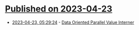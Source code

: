 # [Published on 2023-04-23](index.md)

* [2023-04-23, 05:29:24](https://lobste.rs/s/z2psxx/data_oriented_parallel_value_interner) - [Data Oriented Parallel Value Interner](https://matklad.github.io/2023/04/23/data-oriented-parallel-value-interner.html)
